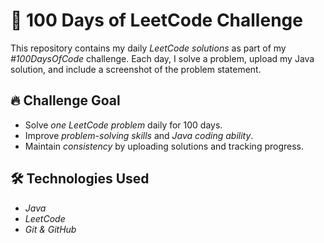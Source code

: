 # 🚀 100 Days of LeetCode Challenge  

This repository contains my daily *LeetCode solutions* as part of my *#100DaysOfCode* challenge. Each day, I solve a problem, upload my Java solution, and include a screenshot of the problem statement.  

## 🔥 Challenge Goal  
- Solve *one LeetCode problem* daily for 100 days.  
- Improve *problem-solving skills* and *Java coding ability*.  
- Maintain *consistency* by uploading solutions and tracking progress.  

## 🛠 Technologies Used  
- *Java*  
- *LeetCode*  
- *Git & GitHub*  
